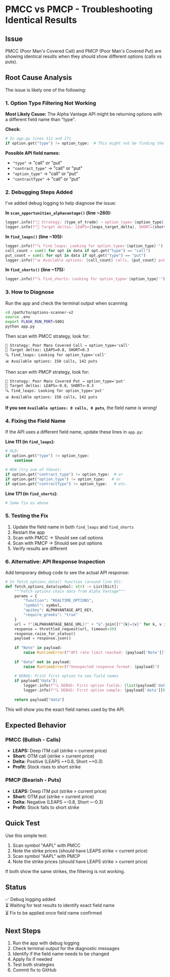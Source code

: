 # PMCC vs PMCP - Troubleshooting Identical Results

## Issue
PMCC (Poor Man's Covered Call) and PMCP (Poor Man's Covered Put) are showing identical results when they should show different options (calls vs puts).

## Root Cause Analysis

The issue is likely one of the following:

### 1. **Option Type Filtering Not Working**
**Most Likely Cause:** The Alpha Vantage API might be returning options with a different field name than "type".

**Check:**
```python
# In app.py lines 111 and 171
if option.get("type") != option_type:  # This might not be finding the field
```

**Possible API field names:**
- `"type"` → "call" or "put"
- `"contract_type"` → "call" or "put"  
- `"option_type"` → "call" or "put"
- `"contractType"` → "call" or "put"

### 2. **Debugging Steps Added**

I've added debug logging to help diagnose the issue:

**In `scan_opportunities_alphavantage()` (line ~260):**
```python
logger.info(f"🎯 Strategy: {type_of_trade} → option_type='{option_type}'")
logger.info(f"🎯 Target deltas: LEAPS={leaps_target_delta}, SHORT={short_target_delta}")
```

**In `find_leaps()` (line ~105):**
```python
logger.info(f"🔍 find_leaps: Looking for option_type='{option_type}'")
call_count = sum(1 for opt in data if opt.get("type") == "call")
put_count = sum(1 for opt in data if opt.get("type") == "put")
logger.info(f"📊 Available options: {call_count} calls, {put_count} puts")
```

**In `find_shorts()` (line ~175):**
```python
logger.info(f"🔍 find_shorts: Looking for option_type='{option_type}'")
```

### 3. **How to Diagnose**

Run the app and check the terminal output when scanning:

```bash
cd /path/to/options-scanner-v2
source .env
export FLASK_RUN_PORT=5001
python app.py
```

Then scan with PMCC strategy, look for:
```
🎯 Strategy: Poor Mans Covered Call → option_type='call'
🎯 Target deltas: LEAPS=0.8, SHORT=0.3
🔍 find_leaps: Looking for option_type='call'
📊 Available options: 150 calls, 142 puts
```

Then scan with PMCP strategy, look for:
```
🎯 Strategy: Poor Mans Covered Put → option_type='put'
🎯 Target deltas: LEAPS=-0.8, SHORT=-0.3
🔍 find_leaps: Looking for option_type='put'
📊 Available options: 150 calls, 142 puts
```

**If you see `Available options: 0 calls, 0 puts`**, the field name is wrong!

### 4. **Fixing the Field Name**

If the API uses a different field name, update these lines in `app.py`:

**Line 111 (in `find_leaps`):**
```python
# OLD:
if option.get("type") != option_type:
    continue

# NEW (try one of these):
if option.get("contract_type") != option_type:  # or
if option.get("option_type") != option_type:   # or
if option.get("contractType") != option_type:   # etc.
```

**Line 171 (in `find_shorts`):**
```python
# Same fix as above
```

### 5. **Testing the Fix**

1. Update the field name in both `find_leaps` and `find_shorts`
2. Restart the app
3. Scan with PMCC → Should see call options
4. Scan with PMCP → Should see put options
5. Verify results are different

### 6. **Alternative: API Response Inspection**

Add temporary debug code to see the actual API response:

```python
# In fetch_options_data() function (around line 85):
def fetch_options_data(symbol: str) -> List[Dict]:
    """Fetch options chain data from Alpha Vantage"""
    params = {
        "function": "REALTIME_OPTIONS",
        "symbol": symbol,
        "apikey": ALPHAVANTAGE_API_KEY,
        "require_greeks": "true"
    }
    url = f"{ALPHAVANTAGE_BASE_URL}?" + "&".join([f"{k}={v}" for k, v in params.items()])
    response = throttled_request(url, timeout=30)
    response.raise_for_status()
    payload = response.json()
    
    if "Note" in payload:
        raise RuntimeError(f"API rate limit reached: {payload['Note']}")
    
    if "data" not in payload:
        raise RuntimeError(f"Unexpected response format: {payload}")
    
    # DEBUG: Print first option to see field names
    if payload["data"]:
        logger.info(f"🔍 DEBUG: First option fields: {list(payload['data'][0].keys())}")
        logger.info(f"🔍 DEBUG: First option sample: {payload['data'][0]}")
    
    return payload["data"]
```

This will show you the exact field names used by the API.

## Expected Behavior

### PMCC (Bullish - Calls)
- **LEAPS:** Deep ITM call (strike < current price)
- **Short:** OTM call (strike > current price)
- **Delta:** Positive (LEAPS ~+0.8, Short ~+0.3)
- **Profit:** Stock rises to short strike

### PMCP (Bearish - Puts)
- **LEAPS:** Deep ITM put (strike > current price)
- **Short:** OTM put (strike < current price)
- **Delta:** Negative (LEAPS ~-0.8, Short ~-0.3)
- **Profit:** Stock falls to short strike

## Quick Test

Use this simple test:
1. Scan symbol "AAPL" with PMCC
2. Note the strike prices (should have LEAPS strike < current price)
3. Scan symbol "AAPL" with PMCP
4. Note the strike prices (should have LEAPS strike > current price)

If both show the same strikes, the filtering is not working.

## Status

✅ Debug logging added  
⏳ Waiting for test results to identify exact field name  
⏳ Fix to be applied once field name confirmed

## Next Steps

1. Run the app with debug logging
2. Check terminal output for the diagnostic messages
3. Identify if the field name needs to be changed
4. Apply fix if needed
5. Test both strategies
6. Commit fix to GitHub
